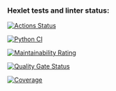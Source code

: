 ### Hexlet tests and linter status:
[![Actions Status](https://github.com/DZharenko/python-project-50/actions/workflows/hexlet-check.yml/badge.svg)](https://github.com/DZharenko/python-project-50/actions)

[![Python CI](https://github.com/DZharenko/python-project-50/actions/workflows/pyci.yaml/badge.svg)](https://github.com/DZharenko/python-project-50/actions/workflows/pyci.yaml)

[![Maintainability Rating](https://sonarcloud.io/api/project_badges/measure?project=DZharenko_python-project-50&metric=sqale_rating)](https://sonarcloud.io/summary/new_code?id=DZharenko_python-project-50)

[![Quality Gate Status](https://sonarcloud.io/api/project_badges/measure?project=DZharenko_python-project-50&metric=alert_status)](https://sonarcloud.io/summary/new_code?id=DZharenko_python-project-50)

[![Coverage](https://sonarcloud.io/api/project_badges/measure?project=DZharenko_python-project-50&metric=coverage)](https://sonarcloud.io/summary/new_code?id=DZharenko_python-project-50)
